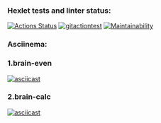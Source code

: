### Hexlet tests and linter status:
[![Actions Status](https://github.com/georgegla/frontend-project-lvl1/workflows/hexlet-check/badge.svg)](https://github.com/georgegla/frontend-project-lvl1/actions)
[![gitactiontest](https://github.com/georgegla/frontend-project-lvl1/actions/workflows/gitactiontest.yml/badge.svg)](https://github.com/georgegla/frontend-project-lvl1/actions/workflows/gitactiontest.yml)
[![Maintainability](https://api.codeclimate.com/v1/badges/5d9a2bac2d239c3b62d9/maintainability)](https://codeclimate.com/github/georgegla/frontend-project-lvl1/maintainability)
### Asciinema:
### 1.brain-even
[![asciicast](https://asciinema.org/a/x1HxAcJNnB7RilAfmdc532ztB.svg)](https://asciinema.org/a/x1HxAcJNnB7RilAfmdc532ztB)
### 2.brain-calc
[![asciicast](https://asciinema.org/a/ejqFvgGdGOx37DWV0R4hryGrU.svg)](https://asciinema.org/a/ejqFvgGdGOx37DWV0R4hryGrU)